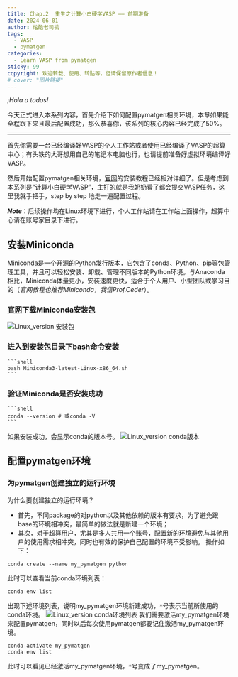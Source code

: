 ```yaml
---
title: Chap.2  重生之计算小白硬学VASP —— 前期准备
date: 2024-06-01
author: 炫酷老司机
tags:
  - VASP
  - pymatgen
categories:
  - Learn VASP from pymatgen
sticky: 99
copyright: 欢迎转载、使用、转贴等，但请保留原作者信息！
# cover: "图片链接"
---
```


*¡Hola a todos!*

今天正式进入本系列内容，首先介绍下如何配置pymatgen相关环境，本章如果能全程跟下来且最后配置成功，那么恭喜你，该系列的核心内容已经完成了50%。

-----------------------------------------

首先你需要一台已经编译好VASP的个人工作站或者使用已经编译了VASP的超算中心；有头铁的大哥想用自己的笔记本电脑也行，也请提前准备好虚拟环境编译好VASP。

然后开始配置pymatgen相关环境，[官网](https://pymatgen.org/installation.html)的安装教程已经相对详细了。但是考虑到本系列是“计算小白硬学VASP”，主打的就是我奶奶看了都会提交VASP任务，这里我就手把手，step by step 地走一遍配置过程。

***Note***：后续操作均在Linux环境下进行，个人工作站请在工作站上面操作，超算中心请在账号家目录下进行。

## 安装Miniconda

Miniconda是一个开源的Python发行版本，它包含了conda、Python、pip等包管理工具，并且可以轻松安装、卸载、管理不同版本的Python环境。与Anaconda相比，Miniconda体量更小，安装速度更快，适合于个人用户、小型团队或学习目的（*官网教程也推荐Miniconda，我信Prof.Ceder*）。

### [官网](https://docs.anaconda.com/free/miniconda/)下载Miniconda安装包

![Linux_version 安装包](/images/1_linux_pkg.png)

### 进入到安装包目录下bash命令安装
	```shell
	bash Miniconda3-latest-Linux-x86_64.sh
	```

### 验证Miniconda是否安装成功
	```shell
	conda --version # 或conda -V
	```
如果安装成功，会显示conda的版本号。
![Linux_version conda版本](/images/2_check_miniconda_installation.png)

## 配置pymatgen环境

### 为pymatgen创建独立的运行环境
为什么要创建独立的运行环境？
- 首先，不同package的对python以及其他依赖的版本有要求，为了避免跟base的环境相冲突，最简单的做法就是新建一个环境；
- 其次，对于超算用户，尤其是多人共用一个账号，配置新的环境避免与其他用户的使用需求相冲突，同时也有效的保护自己配置的环境不受影响。
操作如下：
```shell
conda create --name my_pymatgen python
```
此时可以查看当前conda环境列表：
```shell
conda env list
```
出现下述环境列表，说明my_pymatgen环境新建成功，`*`号表示当前所使用的conda环境。
![Linux_version conda环境列表](/images/3_conda_env_list.png)
我们需要激活my_pymatgen环境来配置pymatgen，同时以后每次使用pymatgen都要记住激活my_pymatgen环境。
```shell
conda activate my_pymatgen
conda env list
```
此时可以看见已经激活my_pymatgen环境，`*`号变成了my_pymatgen。
